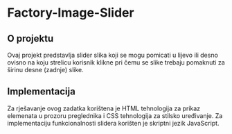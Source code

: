 # Factory-Image-Slider

## O projektu

Ovaj projekt predstavlja slider slika koji se mogu pomicati u lijevo ili desno ovisno na koju strelicu korisnik klikne pri čemu se slike trebaju pomaknuti za širinu desne (zadnje) slike.

## Implementacija

Za rješavanje ovog zadatka korištena je HTML tehnologija za prikaz elemenata u prozoru preglednika i CSS tehnologija za stilsko uređivanje. Za implementaciju funkcionalnosti slidera korišten je skriptni jezik JavaScript.
